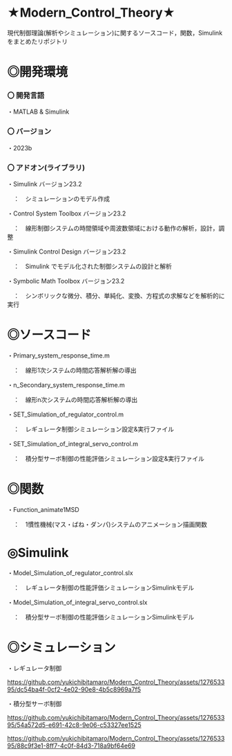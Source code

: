 # ★Modern_Control_Theory★

現代制御理論(解析やシミュレーション)に関するソースコード，関数，Simulinkをまとめたリポジトリ

# ◎開発環境

### 〇 開発言語
 
・MATLAB & Simulink

### 〇 バージョン

・2023b
 
### 〇 アドオン(ライブラリ)

 
・Simulink バージョン23.2

　：　シミュレーションのモデル作成

・Control System Toolbox バージョン23.2 

　：　線形制御システムの時間領域や周波数領域における動作の解析，設計，調整
    
・Simulink Control Design バージョン23.2

　：　Simulink でモデル化された制御システムの設計と解析
    
・Symbolic Math Toolbox バージョン23.2

　：　シンボリックな微分、積分、単純化、変換、方程式の求解などを解析的に実行


# ◎ソースコード

 
 ・Primary_system_response_time.m
 
　：　線形1次システムの時間応答解析解の導出
 
 ・n_Secondary_system_response_time.m
 
　：　線形n次システムの時間応答解析解の導出

 ・SET_Simulation_of_regulator_control.m
 
　：　レギュレータ制御シミュレーション設定&実行ファイル

 ・SET_Simulation_of_integral_servo_control.m
 
　：　積分型サーボ制御の性能評価シミュレーション設定&実行ファイル

# ◎関数

 
 ・Function_animate1MSD
 
　：　1慣性機械(マス・ばね・ダンパ)システムのアニメーション描画関数

# ◎Simulink

 ・Model_Simulation_of_regulator_control.slx
 
　：　レギュレータ制御の性能評価シミュレーションSimulinkモデル
 
 ・Model_Simulation_of_integral_servo_control.slx
 
　：　積分型サーボ制御の性能評価シミュレーションSimulinkモデル
 　 
# ◎シミュレーション

 ・レギュレータ制御

https://github.com/yukichibitamaro/Modern_Control_Theory/assets/127653395/dc54ba4f-0cf2-4e02-90e8-4b5c8969a7f5


 ・積分型サーボ制御

https://github.com/yukichibitamaro/Modern_Control_Theory/assets/127653395/54a572d5-e691-42c8-9e06-c53327ee1525


https://github.com/yukichibitamaro/Modern_Control_Theory/assets/127653395/88c9f3e1-8ff7-4c0f-84d3-718a9bf64e69





